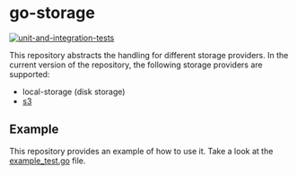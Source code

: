 # go-storage

[![unit-and-integration-tests](https://github.com/leonsteinhaeuser/go-storage/actions/workflows/tests.yml/badge.svg)](https://github.com/leonsteinhaeuser/go-storage/actions/workflows/tests.yml)

This repository abstracts the handling for different storage providers. In the current version of the repository, the following storage providers are supported:

- local-storage (disk storage)
- [s3](https://docs.aws.amazon.com/AmazonS3/latest/API/Welcome.html)

## Example

This repository provides an example of how to use it. Take a look at the [example_test.go](example_test.go) file.

